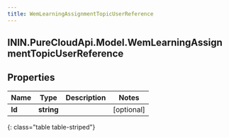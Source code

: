 ```yaml
---
title: WemLearningAssignmentTopicUserReference
---
```

## ININ.PureCloudApi.Model.WemLearningAssignmentTopicUserReference

## Properties

|Name | Type | Description | Notes|
|------------ | ------------- | ------------- | -------------|
| **Id** | **string** |  | [optional] |
{: class="table table-striped"}


